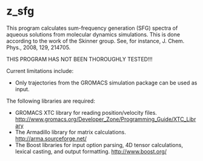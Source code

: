 # z_sfg
This program calculates sum-frequency generation (SFG) spectra of aqueous solutions from molecular dynamics simulations. This is done according to the work of the Skinner group. See, for instance, J. Chem. Phys., 2008, 129, 214705.

THIS PROGRAM HAS NOT BEEN THOROUGHLY TESTED!!!

Current limitations include:
* Only trajectories from the GROMACS simulation package can be used as input.

The following libraries are required:
* GROMACS XTC library for reading position/velocity files. 
  http://www.gromacs.org/Developer_Zone/Programming_Guide/XTC_Library
* The Armadillo library for matrix calculations. http://arma.sourceforge.net/
* The Boost libraries for input option parsing, 4D tensor calculations, lexical casting, and output formatting. 
  http://www.boost.org/
